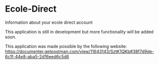 # Ecole-Direct
Information about your ecole direct account

This application is still in development but more functionality will be added soon.

This application was made possible by the following website: https://documenter.getpostman.com/view/11643143/SztK1QKb#38f7d9de-6c1f-44e8-aba5-2d16eed6c5d6
